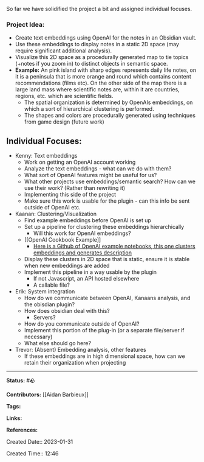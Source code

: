 So far we have solidified the project a bit and assigned individual focuses.

### Project Idea:
- Create text embeddings using OpenAI for the notes in an Obsidian vault.
- Use these embeddings to display notes in a static 2D space (may require significant additional analysis). 
- Visualize this 2D space as a procedurally generated map to tie  topics (+notes if you zoom in) to distinct objects in semantic space.
- **Example:** An pink island with sharp edges represents daily life notes, on it is a peninsula that is more orange and round which contains content recommendations (films etc). On the other side of the map there is a large land mass where scientific notes are, within it are countries, regions, etc. which are scientific fields.
	- The spatial organization is determined by OpenAIs embeddings, on which a sort of hierarchical clustering is performed.
	- The shapes and colors are procedurally generated using techniques from game design (future work)

## Individual Focuses:
- Kenny: Text embeddings
	- Work on getting an OpenAI account working
	- Analyze the text embeddings - what can we do with them?
	- What sort of OpenAI features might be useful for us?
	- What other projects use embeddings/semantic search? How can we use their work? (Rather than rewriting it)
	- Implementing this side of the project 
	- Make sure this work is usable for the plugin - can this info be sent outside of OpenAI etc.
- Kaanan: Clustering/Visualization
	- Find example embeddings before OpenAI is set up
	- Set up a pipeline for clustering these embeddings hierarchically
		- Will this work for OpenAI embeddings?
	- [[OpenAI Cookbook Example]]
		- [Here is a Github of OpenAI example notebooks, this one clusters embeddings and generates description](https://github.com/openai/openai-cookbook/blob/main/examples/Clustering.ipynb)
	- Display these clusters in 2D space that is static, ensure it is stable when new embeddings are added
	- Implement this pipeline in a way usable by the plugin
		- If not Javascript, an API hosted elsewhere
		- A callable file?
- Erik: System integration
	- How do we communicate between OpenAI, Kanaans analysis, and the obisdian plugin?
	- How does obsidian deal with this?
		- Servers?
	- How do you communicate outside of OpenAI?
	- Implement this portion of the plug-in (or a separate file/server if necessary)
	- What else should go here?
- Trevor: (Absent) Embedding analysis, other features
	- If these embeddings are in high dimensional space, how can we retain their organization when projecting 



 
---
**Status:**
#🪨

**Contributors:**
[[Aidan Barbieux]]

**Tags:**

**Links:**

**References:**

Created Date:: 2023-01-31

Created Time:: 12:46
